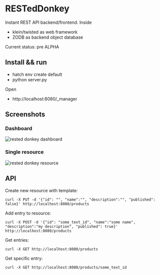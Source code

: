 RESTedDonkey
============

Instant REST API backend/frontend.
Inside

 * klein/twisted as web framework
 * ZODB as backend object database

Current status: pre ALPHA

Install && run
--------------
 * hatch env create default
 * python server.py

Open

 * http://localhost:8080/\_manager
 
Screenshots
-----------
### Dashboard
![rested donkey dashboard](https://github.com/onjin/RESTedDonkey/assets/44516/a5cbc6fd-1f38-4d42-aad5-30a1a84e1bff)

### Single resource
![rested donkey resource](https://github.com/onjin/RESTedDonkey/assets/44516/6cb6b4b0-ed45-4648-9451-7262d1e40548)


API
---

Create new resource with template:

    curl -X PUT -d '{"id": "", "name":"", "description":"", "published": false}' http://localhost:8080/products

Add entry to resource:

    curl -X POST -d '{"id": "some_text_id", "name":"some name", "description":"my description", "published": true}' http://localhost:8080/products

Get entries:

    curl -X GET http://localhost:8080/products

Get specific entry:

    curl -X GET http://localhost:8080/products/some_text_id
